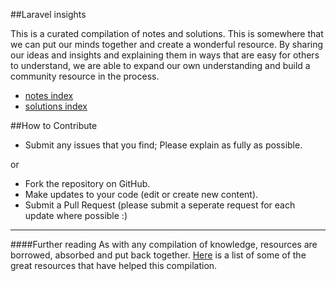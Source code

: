 ##Laravel insights 


This is a curated compilation of notes and solutions.  This is somewhere that we can put our minds together and create a wonderful resource.  By sharing our ideas and insights and explaining them in ways that are easy for others to understand, we are able to expand our own understanding and build a community resource in the process.

* [notes index](https://github.com/outboundexplorer/laravel-insights/blob/master/notes_index.md)
* [solutions index](https://github.com/outboundexplorer/laravel-insights/tree/master/solutions)



##How to Contribute
* Submit any issues that you find; Please explain as fully as possible.

or

* Fork the repository on GitHub.
* Make updates to your code (edit or create new content).
* Submit a Pull Request (please submit a seperate request for each update where possible :)

___

####Further reading
As with any compilation of knowledge, resources are borrowed, absorbed and put back together.  [Here](https://github.com/outboundexplorer/laravel-insights/blob/master/reources.md) is a list of some of the great resources that have helped this compilation. 
